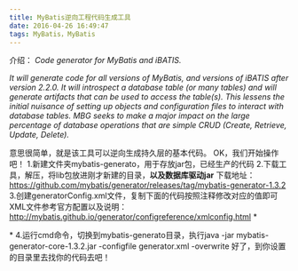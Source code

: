 ```yaml
---
title: MyBatis逆向工程代码生成工具
date: 2016-04-26 16:49:47
tags: MyBatis，MyBatis
---
```

介绍：
*Code generator for MyBatis and iBATIS.*

*It will generate code for all versions of MyBatis, and versions of iBATIS after version 2.2.0. It will introspect a database table (or many tables) and will generate artifacts that can be used to access the table(s). This lessens the initial nuisance of setting up objects and configuration files to interact with database tables. MBG seeks to make a major impact on the large percentage of database operations that are simple CRUD (Create, Retrieve, Update, Delete).*

意思很简单，就是该工具可以逆向生成持久层的基本代码。
OK，我们开始操作吧！
1.新建文件夹mybatis-generato，用于存放jar包，已经生产的代码
2.下载工具，解压，将lib包放进刚才新建的目录，**以及数据库驱动jar**
下载地址：https://github.com/mybatis/generator/releases/tag/mybatis-generator-1.3.2
3.创建generatorConfig.xml文件，复制下面的代码按照注释修改对应的值即可
XML文件参考官方配置以及说明：http://mybatis.github.io/generator/configreference/xmlconfig.html
*<?xml version="1.0" encoding="UTF-8"?>
<!DOCTYPE generatorConfiguration PUBLIC "-//mybatis.org//DTD MyBatis Generator Configuration 1.0//EN"
       "http://mybatis.org/dtd/mybatis-generator-config_1_0.dtd">
<generatorConfiguration>
   <!-- 数据库驱动包位置 (需要根据自己的路径修改)-->
   <classPathEntry location="D:\Java\tools\mybatis-generato/mysql-connector-java-5.1.26-bin.jar"/>
   <context id="Tables" targetRuntime="MyBatis3">
       <commentGenerator>
           <property name="suppressAllComments" value="true"/>
       </commentGenerator>
       <!-- 数据库链接URL、用户名、密码 （定制修改）-->
       <jdbcConnection driverClass="com.mysql.jdbc.Driver" connectionURL="jdbc:mysql://localhost:3306/chenyi"
                       userId="root" password="root"></jdbcConnection>
       <javaTypeResolver>
           <property name="forceBigDecimals" value="false"/>
       </javaTypeResolver>
       <!-- 生成模型的包名和位置 （targetPackage和targetProject根据自己要求修改）-->
       <javaModelGenerator targetPackage="com.fh.entity.cms_categories"
                           targetProject="D:\Java\tools\mybatis-generato\src">
           <property name="enableSubPackages" value="true"/>
           <property name="trimStrings" value="true"/>
       </javaModelGenerator>
       <!-- 生成的映射文件包名和位置 （targetPackage和targetProject根据自己要求修改）-->
       <sqlMapGenerator targetPackage="com.fh.mapper"
                        targetProject="D:\Java\tools\mybatis-generato\src">
           <property name="enableSubPackages" value="true"/>
       </sqlMapGenerator>
       <!-- 生成DAO的包名和位置 （targetPackage和targetProject根据自己要求修改）-->
       <javaClientGenerator type="XMLMAPPER" targetPackage="com.fh.dao.cms_categories"
                            targetProject="D:\Java\tools\mybatis-generato\src">
           <property name="enableSubPackages" value="true"/>
       </javaClientGenerator>
       <!-- 要生成那些表(更改tableName和domainObjectName就可以，多个表的话复制table标签在后边排列即可) -->
       <table tableName="cms_categories" domainObjectName="cms_categories" enableCountByExample="false"
              enableUpdateByExample="false" enableDeleteByExample="false" enableSelectByExample="false"
              selectByExampleQueryId="false"/>
   </context>
</generatorConfiguration>*
4.运行cmd命令，切换到mybatis-generato目录，执行java -jar mybatis-generator-core-1.3.2.jar -configfile generator.xml -overwrite
好了，到你设置的目录里去找你的代码去吧！
